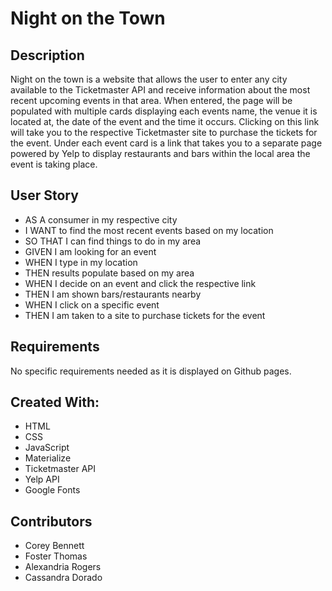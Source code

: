 # Night on the Town

## Description

Night on the town is a website that allows the user to enter any city available to the Ticketmaster API and receive information about the most recent upcoming events in that area. When entered, the page will be populated with multiple cards displaying each events name, the venue it is located at, the date of the event and the time it occurs. Clicking on this link will take you to the respective Ticketmaster site to purchase the tickets for the event. Under each event card is a link that takes you to a separate page powered by Yelp to display restaurants and bars within the local area the event is taking place.

## User Story
- AS A consumer in my respective city
- I WANT to find the most recent events based on my location 
- SO THAT I can find things to do in my area
- GIVEN I am looking for an event
- WHEN I type in my location
- THEN results populate based on my area
- WHEN I decide on an event and click the respective link
- THEN I am shown bars/restaurants nearby
- WHEN I click on a specific event
- THEN I am taken to a site to purchase tickets for the event

## Requirements
No specific requirements needed as it is displayed on Github pages.

## Created With:

- HTML
- CSS
- JavaScript
- Materialize
- Ticketmaster API
- Yelp API
- Google Fonts

## Contributors
- Corey Bennett
- Foster Thomas
- Alexandria Rogers
- Cassandra Dorado 
